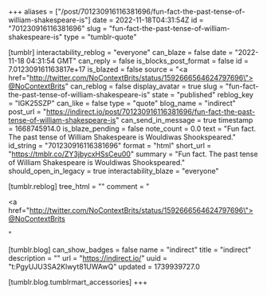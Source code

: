 +++
aliases = ["/post/701230916116381696/fun-fact-the-past-tense-of-william-shakespeare-is"]
date = 2022-11-18T04:31:54Z
id = "701230916116381696"
slug = "fun-fact-the-past-tense-of-william-shakespeare-is"
type = "tumblr-quote"

[tumblr]
interactability_reblog = "everyone"
can_blaze = false
date = "2022-11-18 04:31:54 GMT"
can_reply = false
is_blocks_post_format = false
id = 7.012309161163817e+17
is_blazed = false
source = "<a href=\"http://twitter.com/NoContextBrits/status/1592666564624797696\">@NoContextBrits</a>"
can_reblog = false
display_avatar = true
slug = "fun-fact-the-past-tense-of-william-shakespeare-is"
state = "published"
reblog_key = "lGK25SZP"
can_like = false
type = "quote"
blog_name = "indirect"
post_url = "https://indirect.io/post/701230916116381696/fun-fact-the-past-tense-of-william-shakespeare-is"
can_send_in_message = true
timestamp = 1668745914.0
is_blaze_pending = false
note_count = 0.0
text = "Fun fact. The past tense of William Shakespeare is Wouldiwas Shookspeared."
id_string = "701230916116381696"
format = "html"
short_url = "https://tmblr.co/ZY3jbycxHSsCeu00"
summary = "Fun fact. The past tense of William Shakespeare is Wouldiwas Shookspeared."
should_open_in_legacy = true
interactability_blaze = "everyone"

[tumblr.reblog]
tree_html = ""
comment = "<p><a href=\"http://twitter.com/NoContextBrits/status/1592666564624797696\">@NoContextBrits</a></p>"

[tumblr.blog]
can_show_badges = false
name = "indirect"
title = "indirect"
description = ""
url = "https://indirect.io/"
uuid = "t:PgyUJU3SA2Klwyt81UWAwQ"
updated = 1739939727.0

[tumblr.blog.tumblrmart_accessories]
+++
